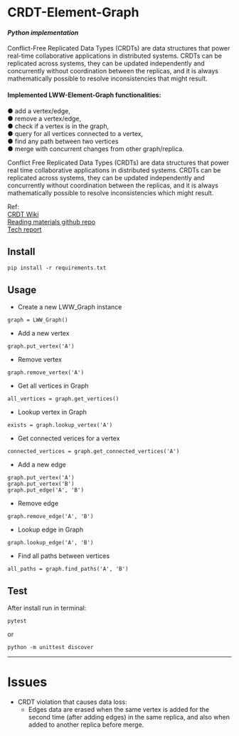 # CRDT-Element-Graph  
#### _Python implementation_  

Conflict-Free Replicated Data Types (CRDTs) are data structures that power real-time collaborative applications in distributed systems. CRDTs can be replicated across systems, they can be updated independently and concurrently without coordination between the replicas, and it is always mathematically possible to resolve inconsistencies that might result.  


#### Implemented LWW-Element-Graph functionalities:  
● add a vertex/edge,  
● remove a vertex/edge,  
● check if a vertex is in the graph,  
● query for all vertices connected to a vertex,  
● find any path between two vertices  
● merge with concurrent changes from other graph/replica.  


Conflict Free Replicated Data Types (CRDTs) are data structures that power real time collaborative applications in
distributed systems. CRDTs can be replicated across systems, they can be updated independently and concurrently without
coordination between the replicas, and it is always mathematically possible to resolve inconsistencies which might result.




Ref:  
[CRDT Wiki](https://en.wikipedia.org/wiki/Conflict-free_replicated_data_type)  
[Reading materials github repo](https://github.com/pfrazee/crdt_notes)  
[Tech report](https://hal.inria.fr/inria-00555588/PDF/techreport.pdf)  


 
## Install

```
pip install -r requirements.txt
```

## Usage

- Create a new LWW_Graph instance  
```
graph = LWW_Graph()
```

- Add a new vertex  
```
graph.put_vertex('A')
```

- Remove vertex  
```
graph.remove_vertex('A')
```

- Get all vertices in Graph  
```
all_vertices = graph.get_vertices()
```

- Lookup vertex in Graph  
```
exists = graph.lookup_vertex('A')
```

- Get connected verices for a vertex  
```
connected_vertices = graph.get_connected_vertices('A')
```

- Add a new edge  
```
graph.put_vertex('A')
graph.put_vertex('B')
graph.put_edge('A', 'B')
```

- Remove edge  
```
graph.remove_edge('A', 'B')
```

- Lookup edge in Graph  
```
graph.lookup_edge('A', 'B')
```

- Find all paths between vertices  
```
all_paths = graph.find_paths('A', 'B')
```


## Test
After install run in terminal:  
```
pytest
```

or

```
python -m unittest discover
```


----

# Issues
- CRDT violation that causes data loss:  
    - Edges data are erased when the same vertex is added for the second time (after adding edges) in the same replica, and also when added to another replica before merge.
